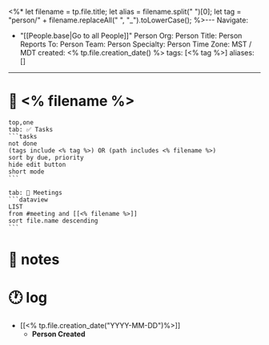 <%* 
	let filename = tp.file.title;
	let alias = filename.split(" ")[0];
	let tag = "person/" + filename.replaceAll(" ", "_").toLowerCase();
%>---
Navigate:
  - "[[People.base|Go to all People]]"
Person Org:
Person Title:
Person Reports To:
Person Team:
Person Specialty:
Person Time Zone: MST / MDT
created: <% tp.file.creation_date() %>
tags: [<% tag %>]
aliases: []
---
# 🧍 <% filename %>

````tabs
top,one
tab: ✅ Tasks
```tasks
not done
(tags include <% tag %>) OR (path includes <% filename %>) 
sort by due, priority
hide edit button
short mode
```

tab: 📆 Meetings
```dataview
LIST
from #meeting and [[<% filename %>]]
sort file.name descending
```
````
# 📓 notes


# 🕐 log

- [[<% tp.file.creation_date("YYYY-MM-DD")%>]]
	- **Person Created**